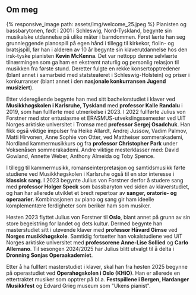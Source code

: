 ## Om meg
{% responsive_image path: assets/img/welcome_25.jpeg %}
Pianisten og bassbarytonen, født i 2001 i Schleswig, Nord-Tyskland, begynte sin musikalske utdannelse på ulike måter i
barndommen.
Først lærte han seg grunnleggende pianospill på egen hånd i tillegg til kirkekor, fiolin- og bratsjspill,
før han i alderen av 10 år begynte sin klaverutdannelse hos den irsk-tyske pianisten **Kevin McKenna**.
Det var nettopp denne selvlærte tilnærmingen som ga ham en ekstremt naturlig og personlig relasjon til musikken
fra første stund.
Deretter fulgte en rekke konsertopptredener (blant annet i samarbeid med statsteateret i Schleswig-Holstein)
og priser i konkurranser (blant annet i den **nasjonale konkurransen Jugend musiziert**).

Etter videregående begynte han med sitt bachelorstudiet i klaver ved **Musikkhøgskolen i Karlsruhe, Tyskland**
med **professor Kalle Randalu** i 2019, som han fullførte med utmerkelse i 2023.
I 2022 fullførte Julius von Forstner med stor entusiasme et ERASMUS-utvekslingssemester ved UiT Norges arktiske
universitet i Tromsø med **professor Sergej Osadchuk**.
Han fikk også viktige impulser fra Heike Allardt, Andrej Jussow, Vadim Palmov, Matti Hirvonen, Anne Sophie von Otter,
ved Mattheiser sommerakademi, Nordland kammermusikkurs og fra **professor Christopher Park** under
Voksenåsen sommerakademi. Andre viktige mesterklasser med: David Gowland, Annette Weber, Anthony Almeida og Toby Spence.



I tillegg til kammermusikk, romanseinterpretasjon og samtidsmusikk førte studiene ved Musikkhøgskolen i Karlsruhe
også til en stor interesse i **klassisk sang**.
I 2023 begynte Julius von Forstner derfor å studere sang med **professor Holger Speck** som bassbaryton ved siden av
klaverstudiet, og han har allerede utviklet et bredt repertoar av **sanger, oratorie- og operaarier**.
Kombinasjonen av piano og sang gir ham ideelle komplementære ferdigheter som beriker ham som musiker.

Høsten 2023 flyttet Julius von Forstner til **Oslo**, blant annet på grunn av sin store begeistring for landet og dets
kultur.
Dermed begynte han masterstudiet sitt i utøvende klaver med **professor Håvard Gimse** ved **Norges musikkhøgskole**.
Samtidig fortsetter han vokalstudiene ved UiT Norges arktiske universitet med **professorene Anne-Lise Sollied** og
**Carlo Allemano**. Til sesongen 2024/2025 har Julius blitt utvalgt til å delta i **Dronning Sonjas Operaakademiet**.

Etter å ha fullført masterstudiet i klaver, skal han fra høsten 2025 begynne på operastudiet ved **Operahøgskolen i Oslo (KHiO)**. Han er allerede 
en ettertraktet musiker som opptrer på bl.a. **Festspillene i Bergen, Hardanger Musikkfest** og Edvard Grieg museum som "Ukens pianist".